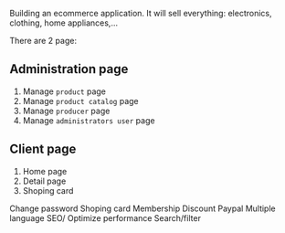 Building an ecommerce application. 
It will sell everything: electronics, clothing, home appliances,...

There are 2 page: 

## Administration page

1. Manage `product` page
2. Manage `product catalog` page
3. Manage `producer` page
4. Manage `administrators user` page

## Client page 
1. Home page
2. Detail page
3. Shoping card


Change password
Shoping card
Membership
Discount
Paypal
Multiple language
SEO/
Optimize performance 
Search/filter
